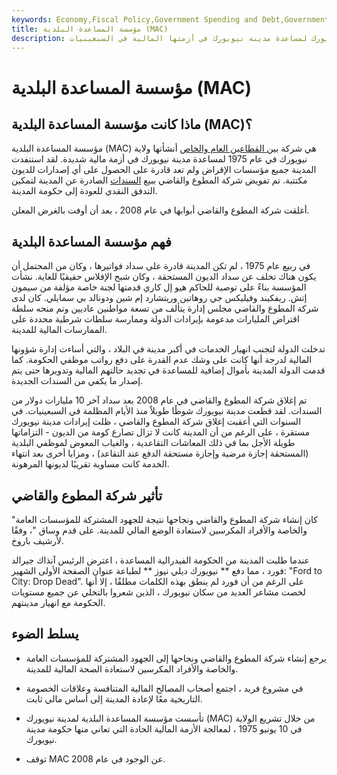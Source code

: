 ```yaml
---
keywords: Economy,Fiscal Policy,Government Spending and Debt,Government Spending
title: مؤسسة المساعدة البلدية (MAC)
description: تم إنشاء مؤسسة المساعدة البلدية من قبل ولاية نيويورك لمساعدة مدينة نيويورك في أزمتها المالية في السبعينيات.
---
```


# مؤسسة المساعدة البلدية (MAC)
## ماذا كانت مؤسسة المساعدة البلدية (MAC)؟

مؤسسة المساعدة البلدية (MAC) هي شركة [بين القطاعين العام والخاص](/public-private-partnerships) أنشأتها ولاية نيويورك في عام 1975 لمساعدة مدينة نيويورك في أزمة مالية شديدة. لقد استنفدت المدينة جميع مؤسسات الإقراض ولم تعد قادرة على الحصول على أي إصدارات للديون مكتتبة. تم تفويض شركة المطوع والقاضي ببيع [السندات](/bond) الصادرة عن المدينة لتمكين التدفق النقدي للعودة إلى حكومة المدينة.

أغلقت شركة المطوع والقاضي أبوابها في عام 2008 ، بعد أن أوفت بالغرض المعلن.

## فهم مؤسسة المساعدة البلدية

في ربيع عام 1975 ، لم تكن المدينة قادرة على سداد فواتيرها ، وكان من المحتمل أن يكون هناك تخلف عن سداد الديون المستحقة ، وكان شبح الإفلاس حقيقيًا للغاية. نشأت المؤسسة بناءً على توصية للحاكم هيو إل كاري قدمتها لجنة خاصة مؤلفة من سيمون إتش. ريفكيند وفيليكس جي روهاتين وريتشارد إم شين ودونالد بي سمايلي. كان لدى شركة المطوع والقاضي مجلس إدارة يتألف من تسعة مواطنين عاديين وتم منحه سلطة اقتراض المليارات مدعومة بإيرادات الدولة وممارسة سلطات شرطية محددة على الممارسات المالية للمدينة.

تدخلت الدولة لتجنب انهيار الخدمات في أكبر مدينة في البلاد ، والتي أساءت إدارة شؤونها المالية لدرجة أنها كانت على وشك عدم القدرة على دفع رواتب موظفي الحكومة. كما قدمت الدولة المدينة بأموال إضافية للمساعدة في تجديد حالتهم المالية وتدويرها حتى يتم إصدار ما يكفي من السندات الجديدة.

تم إغلاق شركة المطوع والقاضي في عام 2008 بعد سداد آخر 10 مليارات دولار من السندات. لقد قطعت مدينة نيويورك شوطًا طويلاً منذ الأيام المظلمة في السبعينيات. في السنوات التي أعقبت إغلاق شركة المطوع والقاضي ، ظلت إيرادات مدينة نيويورك مستقرة ، على الرغم من أن المدينة كانت لا تزال تصارع كومة من الديون - التزاماتها طويلة الأجل بما في ذلك المعاشات التقاعدية ، والغياب المعوض لموظفي البلدية (المستحقة إجازة مرضية وإجازة مستحقة الدفع عند التقاعد) ، ومزايا أخرى بعد انتهاء الخدمة كانت مساوية تقريبًا لديونها المرهونة.

## تأثير شركة المطوع والقاضي

"كان إنشاء شركة المطوع والقاضي ونجاحها نتيجة للجهود المشتركة للمؤسسات العامة والخاصة والأفراد المكرسين لاستعادة الوضع المالي للمدينة. على قدم وساق "، وفقًا لأرشيف باروخ.

عندما طلبت المدينة من الحكومة الفيدرالية المساعدة ، اعترض الرئيس آنذاك جيرالد فورد ، مما دفع ** نيويورك ديلي نيوز ** لطباعة عنوان الصفحة الأولى الشهير: "Ford to City: Drop Dead". على الرغم من أن فورد لم ينطق بهذه الكلمات مطلقًا ، إلا أنها لخصت مشاعر العديد من سكان نيويورك ، الذين شعروا بالتخلي عن جميع مستويات الحكومة مع انهيار مدينتهم.

## يسلط الضوء

- يرجع إنشاء شركة المطوع والقاضي ونجاحها إلى الجهود المشتركة للمؤسسات العامة والخاصة والأفراد المكرسين لاستعادة الصحة المالية للمدينة.

- في مشروع فريد ، اجتمع أصحاب المصالح المالية المتنافسة وعلاقات الخصومة التاريخية معًا لإعادة المدينة إلى أساس مالي ثابت.

- تأسست مؤسسة المساعدة البلدية لمدينة نيويورك (MAC) من خلال تشريع الولاية في 10 يونيو 1975 ، لمعالجة الأزمة المالية الحادة التي تعاني منها حكومة مدينة نيويورك.

- توقف MAC عن الوجود في عام 2008.

